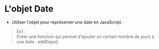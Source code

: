 # L'objet Date

- Utiliser l'objet pour représenter une date en JavaScript.

> Ex1 : <br>
> Créer une fonction qui permet d'ajouter un certain nombre de jours à une date : addDays()<br>
 
